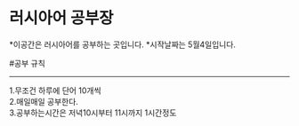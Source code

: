 # 러시아어 공부장
  *이공간은 러시아어를 공부하는 곳입니다.
  *시작날짜는 5월4일입니다.

#공부 규칙

---

1.무조건 하루에 단어 10개씩   
2.매일매일 공부한다.   
3.공부하는시간은 저녁10시부터 11시까지 1시간정도
